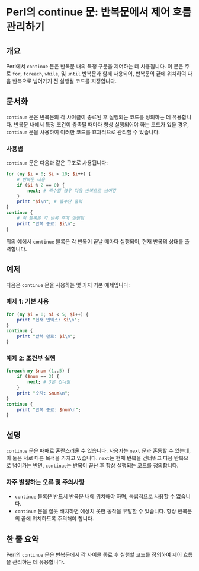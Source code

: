 <!--
Meta Description: # Perl의 continue 문: 반복문에서 제어 흐름 관리하기 ## 개요 Perl에서 `continue` 문은 반복문 내의 특정 구문을 제어하는 데 사용됩니다. 이 문은 주로 `for`, `foreach`, `while`, 및 `until` 반복문과 함께 사용되어,...
Meta Keywords: continue, print, 코드를, 반복문, 있습니다
-->

# Perl의 continue 문: 반복문에서 제어 흐름 관리하기

## 개요
Perl에서 `continue` 문은 반복문 내의 특정 구문을 제어하는 데 사용됩니다. 이 문은 주로 `for`, `foreach`, `while`, 및 `until` 반복문과 함께 사용되어, 반복문의 끝에 위치하여 다음 반복으로 넘어가기 전 실행될 코드를 지정합니다.

## 문서화
`continue` 문은 반복문의 각 사이클이 종료된 후 실행되는 코드를 정의하는 데 유용합니다. 반복문 내에서 특정 조건이 충족될 때마다 항상 실행되어야 하는 코드가 있을 경우, `continue` 문을 사용하여 이러한 코드를 효과적으로 관리할 수 있습니다.

### 사용법
`continue` 문은 다음과 같은 구조로 사용됩니다:

```perl
for (my $i = 0; $i < 10; $i++) {
    # 반복문 내용
    if ($i % 2 == 0) {
        next; # 짝수일 경우 다음 반복으로 넘어감
    }
    print "$i\n"; # 홀수만 출력
}
continue {
    # 이 블록은 각 반복 후에 실행됨
    print "반복 종료: $i\n";
}
```

위의 예에서 `continue` 블록은 각 반복이 끝날 때마다 실행되어, 현재 반복의 상태를 출력합니다.

## 예제
다음은 `continue` 문을 사용하는 몇 가지 기본 예제입니다:

### 예제 1: 기본 사용
```perl
for (my $i = 0; $i < 5; $i++) {
    print "현재 인덱스: $i\n";
}
continue {
    print "반복 완료: $i\n";
}
```

### 예제 2: 조건부 실행
```perl
foreach my $num (1..5) {
    if ($num == 3) {
        next; # 3은 건너뜀
    }
    print "숫자: $num\n";
}
continue {
    print "반복 종료: $num\n";
}
```

## 설명
`continue` 문은 때때로 혼란스러울 수 있습니다. 사용자는 `next` 문과 혼동할 수 있는데, 이 둘은 서로 다른 목적을 가지고 있습니다. `next`는 현재 반복을 건너뛰고 다음 반복으로 넘어가는 반면, `continue`는 반복이 끝난 후 항상 실행되는 코드를 정의합니다.

### 자주 발생하는 오류 및 주의사항
- `continue` 블록은 반드시 반복문 내에 위치해야 하며, 독립적으로 사용할 수 없습니다.
- `continue` 문을 잘못 배치하면 예상치 못한 동작을 유발할 수 있습니다. 항상 반복문의 끝에 위치하도록 주의해야 합니다.

## 한 줄 요약
Perl의 `continue` 문은 반복문에서 각 사이클 종료 후 실행할 코드를 정의하여 제어 흐름을 관리하는 데 유용합니다.